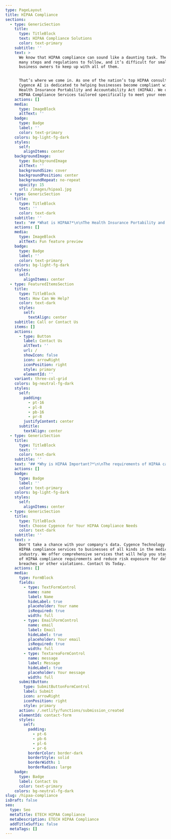 ```yaml
---
type: PageLayout
title: HIPAA Compliance
sections:
  - type: GenericSection
    title:
      type: TitleBlock
      text: HIPAA Compliance Solutions
      color: text-primary
    subtitle: ''
    text: >
      We know that HIPAA compliance can sound like a daunting task. There are
      many steps and regulations to follow, and it’s difficult for small
      business owners to keep up with all of them.


      That’s where we come in. As one of the nation’s top HIPAA consultants,
      Cygence AI is dedicated to helping businesses become compliant with the
      Health Insurance Portability and Accountability Act (HIPAA). We offer
      HIPAA Compliance Services tailored specifically to meet your needs.
    actions: []
    media:
      type: ImageBlock
      altText: ''
    badge:
      type: Badge
      label: ''
      color: text-primary
    colors: bg-light-fg-dark
    styles:
      self:
        alignItems: center
    backgroundImage:
      type: BackgroundImage
      altText: ''
      backgroundSize: cover
      backgroundPosition: center
      backgroundRepeat: no-repeat
      opacity: 15
      url: /images/hipaa1.jpg
  - type: GenericSection
    title:
      type: TitleBlock
      text: ''
      color: text-dark
    subtitle: ''
    text: "## *What is HIPAA?*\n\nThe Health Insurance Portability and Accountability Act (HIPAA) is a federal law that sets national standards for the protection of electronic health information. The goal of HIPAA is to ensure that patient data is kept confidential and secure. Without HIPAA,\_ many people would not feel comfortable sharing their health information with physicians or other healthcare providers.\n\nHIPAA is split into two sections: Administrative Simplification and the Privacy Rule. The goals of HIPAA are to ensure all individuals receive quality, safe medical care; increase access to insurance for everyone; protect confidentiality in patient records; reduce fraud through better identification methods; and use health information technology to improve healthcare.\n\n## *Why is HIPAA Important?*\n\n![](/images/hipaa-penalties.jpg)\n\nHIPAA compliance is extremely important for two reasons: patient safety and data security. Patient safety is the number one priority of HIPAA. By ensuring that all businesses who deal with protected health information are compliant with HIPAA, we can reduce the risk of data breaches and ensure that patient information remains confidential.\_\n\nData security is also a top priority for HIPAA. By implementing data security measures, we can protect patient information from being accessed or stolen by unauthorized individuals.\n\n\_\n\n#### What can we do?\n\nIf you are a Covered Entity or a Business Associate, ensure that you comply with HIPAA regulations if your organization has access to electronic Protected Health Information (ePHI) by:\n\n*   Helping you create and publish HIPAA Privacy and Security Policy Manual\n\n*   Train your workforce in understanding HIPAA and also the Privacy and Security Policies\n\n*   Conduct the annual Enterprise wide HIPAA Security Risk Assessment\n\n"
    actions: []
    media:
      type: ImageBlock
      altText: Fun feature preview
    badge:
      type: Badge
      label: ''
      color: text-primary
    colors: bg-light-fg-dark
    styles:
      self:
        alignItems: center
  - type: FeaturedItemsSection
    title:
      type: TitleBlock
      text: How Can We Help?
      color: text-dark
      styles:
        self:
          textAlign: center
    subtitle: Call or Contact Us
    items: []
    actions:
      - type: Button
        label: Contact Us
        altText: ''
        url: /
        showIcon: false
        icon: arrowRight
        iconPosition: right
        style: primary
        elementId: ''
    variant: three-col-grid
    colors: bg-neutral-fg-dark
    styles:
      self:
        padding:
          - pt-16
          - pl-8
          - pb-16
          - pr-8
        justifyContent: center
      subtitle:
        textAlign: center
  - type: GenericSection
    title:
      type: TitleBlock
      text: ''
      color: text-dark
    subtitle: ''
    text: "## *Why is HIPAA Important?*\n\nThe requirements of HIPAA can be daunting, but our HIPAA Compliance Services will help you every step of the way. The main requirements of HIPAA are as follows:\n\n*   Businesses must implement security measures to protect patient data from being accessed or stolen by unauthorized individuals.\_\n\n*   Businesses must create and enforce policies and procedures for HIPAA compliance.\n\n*   Businesses must train employees on HIPAA policies and procedures.\n\n*   Businesses must maintain a record of all activity related to HIPAA compliance.\n\n*   If you deal with patient information as part of your business, then you are required by law to be compliant with HIPAA. In addition, if your organization subcontracts any work that involves PHI (protected health information), then those companies also need to be HIPAA compliant.\n\n*   Any company that deals with PHI can be audited at any time to ensure they are HIPAA compliant. It is the responsibility of businesses to prove their compliance, not the government’s job.\n\n## *What is HITECH?*\n\nThe Health Information Technology for Economic and Clinical Health Act (HITECH Act) legislation was created in 2009 to stimulate the adoption of electronic health records (EHR) and supporting technology in the United States. It introduced the Meaningful Use program incentivizing healthcare organizations to maintain the Protected Health Information of patients in electronic format, rather than in paper files.\n\n## *How Can Cygence Technology Help Me Become HIPAA Compliant?*\n\nCygence Technology offers a variety of services to help businesses become HIPAA compliant. We offer a comprehensive suite of services that include:\n\n*   Compliance Assessment\n\n*   Policy and Procedure Development\n\n*   Staff Training\n\n*   Technical Support\n\nWe also offer a variety of other services, such as disaster recovery planning, data security assessment, and cloud services. No matter what your business needs, we can help you become HIPAA compliant.\n"
    actions: []
    badge:
      type: Badge
      label: ''
      color: text-primary
    colors: bg-light-fg-dark
    styles:
      self:
        alignItems: center
  - type: GenericSection
    title:
      type: TitleBlock
      text: Choose Cygence for Your HIPAA Compliance Needs
      color: text-dark
    subtitle: ''
    text: >
      Don't take a chance with your company's data. Cygence Technology offers
      HIPAA compliance services to businesses of all kinds in the medical
      industry. We offer comprehensive services that will help you stay on top
      of HIPAA compliance requirements and reduce risk exposure for data
      breaches or other violations. Contact Us Today.
    actions: []
    media:
      type: FormBlock
      fields:
        - type: TextFormControl
          name: name
          label: Name
          hideLabel: true
          placeholder: Your name
          isRequired: true
          width: full
        - type: EmailFormControl
          name: email
          label: Email
          hideLabel: true
          placeholder: Your email
          isRequired: true
          width: full
        - type: TextareaFormControl
          name: message
          label: Message
          hideLabel: true
          placeholder: Your message
          width: full
      submitButton:
        type: SubmitButtonFormControl
        label: Submit
        icon: arrowRight
        iconPosition: right
        style: primary
      action: /.netlify/functions/submission_created
      elementId: contact-form
      styles:
        self:
          padding:
            - pt-6
            - pb-6
            - pl-6
            - pr-6
          borderColor: border-dark
          borderStyle: solid
          borderWidth: 1
          borderRadius: large
    badge:
      type: Badge
      label: Contact Us
      color: text-primary
    colors: bg-neutral-fg-dark
slug: /hipaa-compliance
isDraft: false
seo:
  type: Seo
  metaTitle: ETECH HIPAA Compliance
  metaDescription: ETECH HIPAA Compliance
  addTitleSuffix: false
  metaTags: []
---
```

